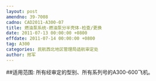 ```yaml
---
layout: post
amendno: 39-7008
cadno: CAD2011-A300-07
title: 燃油泵系统-燃油泵分半壳体-检查/更换
date: 2011-07-13 00:00:00 +0800
effdate: 2011-07-14 00:00:00 +0800
tag: A300
categories: 民航西北地区管理局适航审定处
author: 邢军
---
```


##适用范围:
所有经审定的型别、所有系列号的A300-600飞机。

